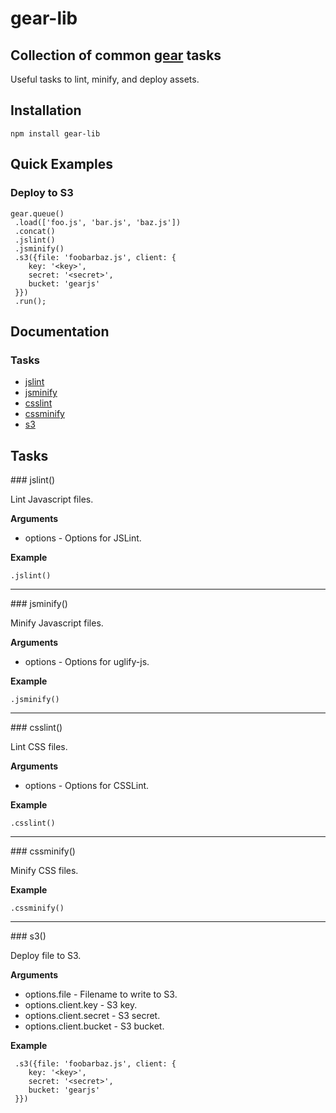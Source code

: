 # gear-lib

## Collection of common [gear](/twobit/gear) tasks

Useful tasks to lint, minify, and deploy assets.

## Installation

```
npm install gear-lib
```

## Quick Examples

### Deploy to S3

```
gear.queue()
 .load(['foo.js', 'bar.js', 'baz.js'])
 .concat()
 .jslint()
 .jsminify()
 .s3({file: 'foobarbaz.js', client: {
    key: '<key>',
    secret: '<secret>',
    bucket: 'gearjs'
 }})
 .run();
```

## Documentation

### Tasks

 * [jslint](#jslint)
 * [jsminify](#jsminify)
 * [csslint](#csslint)
 * [cssminify](#cssminify)
 * [s3](#s3)

## Tasks

<a name="jslint" />
### jslint()

Lint Javascript files.

__Arguments__

 * options - Options for JSLint.

__Example__

```
.jslint()
```

---------------------------------------

<a name="jsminify" />
### jsminify()

Minify Javascript files.

__Arguments__

 * options - Options for uglify-js.

__Example__

```
.jsminify()
```

---------------------------------------

<a name="csslint" />
### csslint()

Lint CSS files.

__Arguments__

 * options - Options for CSSLint.

__Example__

```
.csslint()
```

---------------------------------------

<a name="cssminify" />
### cssminify()

Minify CSS files.

__Example__

```
.cssminify()
```

---------------------------------------

<a name="s3" />
### s3()

Deploy file to S3.

__Arguments__

 * options.file - Filename to write to S3.
 * options.client.key - S3 key.
 * options.client.secret - S3 secret.
 * options.client.bucket - S3 bucket.

__Example__

```
 .s3({file: 'foobarbaz.js', client: {
    key: '<key>',
    secret: '<secret>',
    bucket: 'gearjs'
 }})
```